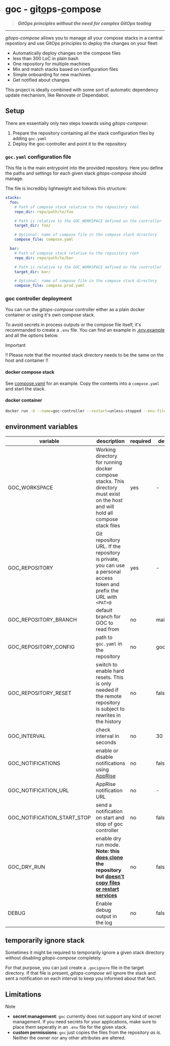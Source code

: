 # goc - <ins>**g**</ins>it<ins>**o**</ins>ps-<ins>**c**</ins>ompose

> _**GitOps principles without the need for complex GitOps tooling**_

<hr/>

_gitops-compose_ allows you to manage all your compose stacks in a central repostiory and use GitOps principles to deploy the changes on your fleet:

- Automatically deploy changes on the compose files
- less than 300 LoC in plain bash
- One repository for multiple machines
- Mix and match stacks based on configuration files
- Simple onboarding for new machines
- Get notified about changes

This project is ideally combined with some sort of automatic dependency update mechanism, like Renovate or Dependabot.

## Setup

There are essentially only two steps towards using _gitops-compose_:

1. Prepare the repository containing all the stack configuration files by adding `goc.yaml`
2. Deploy the goc-controller and point it to the repository

### `goc.yaml` configuration file

This file is the main entrypoint into the provided repository. Here you define the paths and settings for each given stack _gitops-compose_ should manage.

The file is incredibly lightweight and follows this structure:

```yaml
stacks:
  foo:
    # Path of compose stack relative to the repository root
    repo_dir: repo/path/to/foo

    # Path is relative to the GOC_WORKSPACE defined on the controller
    target_dir: foo/

    # Optional: name of compose file in the compose stack directory
    compose_file: compose.yaml

  bar:
    # Path of compose stack relative to the repository root
    repo_dir: repo/path/to/bar

    # Path is relative to the GOC_WORKSPACE defined on the controller
    target_dir: bar/

    # Optional: name of compose file in the compose stack directory
    compose_file: compose.prod.yaml
```

### goc controller deployment

You can run the _gitops-compose_ controller either as a plain docker container or using it's own compose stack.

To avoid secrets in process outputs or the compose file itself, it's recommanded to create a `.env` file. You can find an example in [.env.example](.env.example) and all the options below.

> [!IMPORTANT]
> !! Please note that the mounted stack directory needs to be the same on the host and container !!

#### docker compose stack

See [compose.yaml](compose.yaml) for an example. Copy the contents into a `compose.yaml` and start the stack.

#### docker container

```sh
docker run -d --name=goc-controller --restart=unless-stopped --env-file=.env --volume /foo/bar/stacks:/foo/bar/stacks --volume /var/run/docker.sock:/var/run/docker.sock ghcr.io/laugmanuel/goc:main
```

## environment variables

| variable                    | description                                                                                                                      | required | default  |
| --------------------------- | -------------------------------------------------------------------------------------------------------------------------------- | -------- | -------- |
| GOC_WORKSPACE               | Working directory for running docker compose stacks. This directory must exist on the host and will hold all compose stack files | yes      | -        |
| GOC_REPOSITORY              | Git repository URL. If the repository is private, you can use a personal access token and prefix the URL with `<PAT>@`           | yes      | -        |
| GOC_REPOSITORY_BRANCH       | default branch for GOC to read from                                                                                              | no       | main     |
| GOC_REPOSITORY_CONFIG       | path to `goc.yaml` in the repository                                                                                             | no       | goc.yaml |
| GOC_REPOSITORY_RESET        | switch to enable hard resets. This is only needed if the remote repository is subject to rewrites in the history                 | no       | false    |
| GOC_INTERVAL                | check interval in seconds                                                                                                        | no       | 30       |
| GOC_NOTIFICATIONS           | enable or disable notifications using [AppRise](https://github.com/caronc/apprise)                                               | no       | false    |
| GOC_NOTIFICATION_URL        | AppRise notification URL                                                                                                         | no       | -        |
| GOC_NOTIFICATION_START_STOP | send a notification on start and stop of goc controller                                                                          | no       | false    |
| GOC_DRY_RUN                 | enable dry run mode. **Note: this <ins>does clone</ins> the repository but <ins>doesn't copy files or restart services</ins>**   | no       | false    |
| DEBUG                       | Enable debug output in the log                                                                                                   | no       | false    |

## temporarily ignore stack

Sometimes it might be required to temporarily ignore a given stack directory without disabling _gitops-compose_ completely.

For that purpose, you can just create a `.gocignore` file in the target directory.
If that file is present, _gitops-compose_ wil ignore the stack and sent a notification on each interval to keep you informed about that fact.

## Limitations

> [!NOTE]
>
> - **secret management**: `goc` currently does not support any kind of secret management. If you need secrets for your applications, make sure to place them seperatly in an `.env` file for the given stack.
> - **custom permissions**: `goc` just copies the files from the repository _as is_. Neither the owner nor any other attributes are altered.
